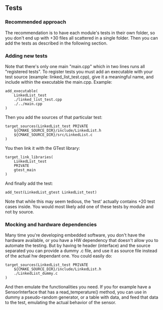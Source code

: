 ## Tests
### Recommended approach
The recommendation is to have each module's tests in their own folder, so you don't end up with +30 files all scattered in a single folder. Then you can add the tests as described in the following section.

### Adding new tests
Note that there's only one main "main.cpp" which in two lines runs all "registered tests".
To register tests you must add an executable with your test source (example: linked_list_test.cpp), give it a meaningful name, and include within the executable the main.cpp. Example:
```
add_executable(
	LinkedList_test 
	./linked_list_test.cpp 
	./../main.cpp
)
```
Then you add the sources of that particular test:
```
target_sources(LinkedList_test PRIVATE 
	${CMAKE_SOURCE_DIR}/include/LinkedList.h
	${CMAKE_SOURCE_DIR}/src/LinkedList.c
)
```
You then link it with the GTest library:
```
target_link_libraries(
	LinkedList_test
	PRIVATE
	gtest_main	
)
```
And finally add the test:
```
add_test(LinkedList_gtest LinkedList_test)
```

Note that while this may seem tedious, the 'test' actually contains +20 test cases inside. You would most likely add one of these tests by module and not by source.

### Mocking and hardware dependencies
Many time you're developing embedded software, you don't have the hardware available, or you have a HW dependency that doesn't allow you to automate the testing. But by having te header (interface) and the source separated
you can provide a dummy .c file, and use it as source file instead of the actual hw dependant one. You could easily do:
```
target_sources(LinkedList_test PRIVATE 
	${CMAKE_SOURCE_DIR}/include/LinkedList.h
	./LinkedList_dummy.c
)
```
And then emulate the functionalities you need. If you for example have a SensorInterface that has a read_temperature() method, you can use in dummy a pseudo-random generator, or a table with data, and feed that data to
the test, emulating the actual behavior of the sensor.

